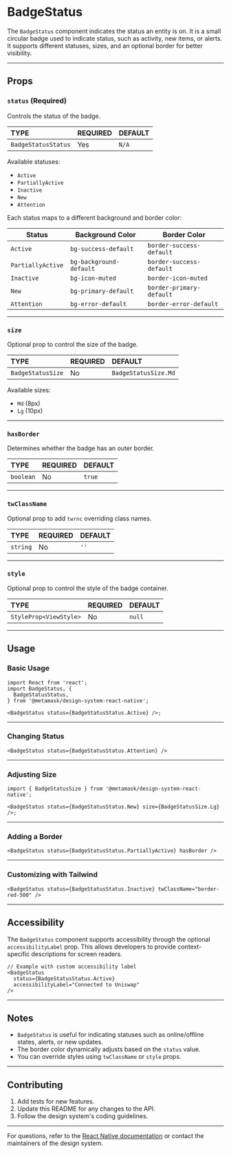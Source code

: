 # BadgeStatus

The `BadgeStatus` component indicates the status an entity is on. It is a small circular badge used to indicate status, such as activity, new items, or alerts. It supports different statuses, sizes, and an optional border for better visibility.

---

## Props

### `status` (Required)

Controls the status of the badge.

| TYPE                | REQUIRED | DEFAULT |
| :------------------ | :------- | :------ |
| `BadgeStatusStatus` | Yes      | `N/A`   |

Available statuses:

- `Active`
- `PartiallyActive`
- `Inactive`
- `New`
- `Attention`

Each status maps to a different background and border color:

| Status            | Background Color        | Border Color             |
| ----------------- | ----------------------- | ------------------------ |
| `Active`          | `bg-success-default`    | `border-success-default` |
| `PartiallyActive` | `bg-background-default` | `border-success-default` |
| `Inactive`        | `bg-icon-muted`         | `border-icon-muted`      |
| `New`             | `bg-primary-default`    | `border-primary-default` |
| `Attention`       | `bg-error-default`      | `border-error-default`   |

---

### `size`

Optional prop to control the size of the badge.

| TYPE              | REQUIRED | DEFAULT              |
| :---------------- | :------- | :------------------- |
| `BadgeStatusSize` | No       | `BadgeStatusSize.Md` |

Available sizes:

- `Md` (8px)
- `Lg` (10px)

---

### `hasBorder`

Determines whether the badge has an outer border.

| TYPE      | REQUIRED | DEFAULT |
| :-------- | :------- | :------ |
| `boolean` | No       | `true`  |

---

### `twClassName`

Optional prop to add `twrnc` overriding class names.

| TYPE     | REQUIRED | DEFAULT |
| :------- | :------- | :------ |
| `string` | No       | `''`    |

---

### `style`

Optional prop to control the style of the badge container.

| TYPE                   | REQUIRED | DEFAULT |
| :--------------------- | :------- | :------ |
| `StyleProp<ViewStyle>` | No       | `null`  |

---

## Usage

### Basic Usage

```tsx
import React from 'react';
import BadgeStatus, {
  BadgeStatusStatus,
} from '@metamask/design-system-react-native';

<BadgeStatus status={BadgeStatusStatus.Active} />;
```

---

### Changing Status

```tsx
<BadgeStatus status={BadgeStatusStatus.Attention} />
```

---

### Adjusting Size

```tsx
import { BadgeStatusSize } from '@metamask/design-system-react-native';

<BadgeStatus status={BadgeStatusStatus.New} size={BadgeStatusSize.Lg} />;
```

---

### Adding a Border

```tsx
<BadgeStatus status={BadgeStatusStatus.PartiallyActive} hasBorder />
```

---

### Customizing with Tailwind

```tsx
<BadgeStatus status={BadgeStatusStatus.Inactive} twClassName="border-red-500" />
```

---

## Accessibility

The `BadgeStatus` component supports accessibility through the optional `accessibilityLabel` prop. This allows developers to provide context-specific descriptions for screen readers.

```tsx
// Example with custom accessibility label
<BadgeStatus
  status={BadgeStatusStatus.Active}
  accessibilityLabel="Connected to Uniswap"
/>
```

---

## Notes

- `BadgeStatus` is useful for indicating statuses such as online/offline states, alerts, or new updates.
- The border color dynamically adjusts based on the `status` value.
- You can override styles using `twClassName` or `style` props.

---

## Contributing

1. Add tests for new features.
2. Update this README for any changes to the API.
3. Follow the design system's coding guidelines.

---

For questions, refer to the [React Native documentation](https://reactnative.dev/docs) or contact the maintainers of the design system.

